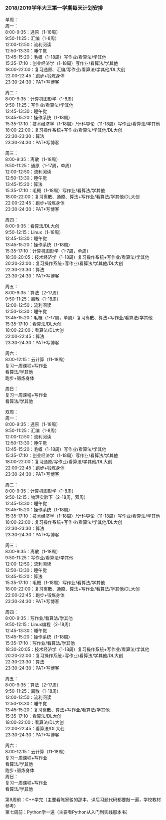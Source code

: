 ### 2018/2019学年大三第一学期每天计划安排
单周：  
周一：  
8:00-9:35：通原（1-18周）  
9:50-11:25：汇编（1-8周）  
12:00-12:50：流利阅读  
12:50-13:30：睡午觉  
13:45-15:20：毛概（1-18周）写作业/看算法/学其他  
15:35-17:10：创业经济学（1-18周）写作业/看算法/学其他  
18:00-22:00：复习通原、汇编/写作业/看算法/学其他/DL大创  
22:00-22:45：跑步+锻炼身体  
23:30-24:30：PAT+写博客  

周二：  
8:00-9:35：计算机图形学（1-8周）  
9:50-11:25：写作业/看算法/学其他  
12:45-13:30：睡午觉  
13:45-15:20：操作系统（1-18周）  
15:35-17:10：技术经济学（1-18周）/计科导论（11-18周）写作业/看算法/学其他  
18:00-22:00：复习操作系统+写作业/看算法/学其他/DL大创  
22:30-23:30：算法  
23:30-24:30：PAT+写博客  

周三：  
8:00-9:35：离散（1-18周）  
9:50-11:25：通原（1-17周，单周）  
12:00-12:50：流利阅读  
12:50-13:30：睡午觉  
13:45-15:20：算法  
15:35-17:10：毛概（1-18周）写作业/看算法/学其他  
18:00-22:00：复习离散、通原、算法+写作业/看算法/学其他/DL大创  
22:00-22:45：跑步+锻炼身体  
23:30-24:30：PAT+写博客  

周四：  
8:00-9:35：看算法/DL大创  
9:50-12:15：Linux（1-18周）  
12:45-13:30：睡午觉  
13:45-15:20：操作系统（1-18周）  
15:35-17:10：计算机图形学（1-7周，单周）  
18:30-20:05：技术经济学（1-18周）复习操作系统+写作业/看算法/学其他  
20:20-22:00：复习操作系统+写作业/看算法/学其他/DL大创  
22:30-23:30：算法  
23:30-24:30：PAT+写博客  

周五：  
8:00-9:35：算法（2-17周）  
9:50-11:25：离散（1-18周）  
12:00-12:50：流利阅读  
12:50-13:30：睡午觉  
13:45-15:20：毛概（1-17周，单周）复习离散、算法+写作业/看算法/学其他  
15:35-17:10：看算法/DL大创  
18:00-22:00：看算法/DL大创  
22:00-22:45：算法  
23:30-24:30：PAT+写博客  

周六：  
8:00-12:15：云计算（11-18周）  
复习一周课程+写作业  
看算法/学其他  
跑步+锻炼身体  

周日：  
复习一周课程+写作业  
看算法/学其他  


双周：  
周一：  
8:00-9:35：通原（1-18周）  
9:50-11:25：汇编（1-8周）  
12:00-12:50：流利阅读  
12:50-13:30：睡午觉  
13:45-15:20：毛概（1-18周）写作业/看算法/学其他  
15:35-17:10：创业经济学（1-18周）写作业/看算法/学其他  
18:00-22:00：复习通原/写作业/看算法/学其他/DL大创  
22:00-22:45：跑步+锻炼身体  
23:30-24:30：PAT+写博客  

周二：  
8:00-9:35：计算机图形学（1-8周）  
9:50-12:15：物理实验下（2-18周，双周）  
12:45-13:30：睡午觉  
13:45-15:20：操作系统（1-18周）  
15:35-17:10：技术经济学（1-18周）/计科导论（11-18周）写作业/看算法/学其他  
18:00-22:00：复习操作系统+写作业/看算法/学其他/DL大创  
22:30-23:30：算法  
23:30-24:30：PAT+写博客  

周三：  
8:00-9:35：离散（1-18周）  
9:50-11:25：写作业/看算法/学其他  
12:00-12:50：流利阅读  
12:50-13:30：睡午觉  
13:45-15:20：算法  
15:35-17:10：毛概（1-18周）写作业/看算法/学其他  
18:00-22:00：复习离散、通原、算法+写作业/看算法/学其他/DL大创  
22:00-22:45：跑步+锻炼身体  
23:30-24:30：PAT+写博客  

周四：  
8:00-9:35：写作业/看算法/学其他  
9:50-12:15：Linux编程（2-18周）  
12:45-13:30：睡午觉  
13:45-15:20：操作系统（1-18周）  
15:35-17:10：写作业/看算法/学其他  
18:30-20:05：技术经济学（1-18周）复习操作系统+写作业/看算法/学其他  
20:20-22:00：复习操作系统+写作业/看算法/学其他/DL大创  
22:30-23:30：算法  
23:30-24:30：PAT+写博客  

周五：  
8:00-9:35：算法（2-17周）  
9:50-11:25：离散（1-18周）  
12:00-12:50：流利阅读  
12:50-13:30：睡午觉  
13:45-15:20：复习离散、算法+写作业/看算法/学其他  
15:35-17:10：看算法/DL大创  
18:00-22:00：看算法/DL大创  
22:00-22:45：看算法/DL大创  
23:30-24:30：PAT+写博客  

周六：  
8:00-12:15：云计算（11-18周）  
复习一周课程+写作业  
看算法/学其他  
跑步+锻炼身体  
周日：  
复习一周课程+写作业  
看算法/学其他  


第9周前：C++学完（主要看陈家骏的那本，课后习题代码都要敲一遍，学校教材参考）  
第七周前：Python学一遍（主要看Python从入门到实践那本书）  
